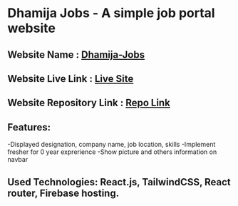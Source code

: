 # Dhamija Jobs - A simple job portal website
## Website Name : [Dhamija-Jobs](https://dhamija-jobs.web.app/)
## Website Live Link : [Live Site](https://dhamija-jobs.web.app/)
## Website Repository Link : [Repo Link](https://github.com/ullash4/dhamija-jobs)



## Features:

-Displayed designation, company name, job location, skills
-Implement fresher for 0 year exprerience
-Show picture and others information on navbar


## Used Technologies: React.js, TailwindCSS,  React router, Firebase hosting.